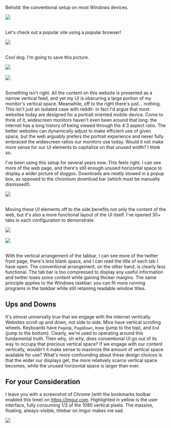 Behold: the conventional setup on most Windows devices.

<!-- more -->

![](https://cdn.rawgit.com/AeliusSaionji/aeliussaionji.github.io/bf50cef1fff08b2d8e3682c5177176558d3d707f/2017-08-02.1%20Vertical%20Waste/1_desktop.png)
<br><br>


Let's check out a popular site using a popular browser!

![](https://cdn.rawgit.com/AeliusSaionji/aeliussaionji.github.io/bf50cef1fff08b2d8e3682c5177176558d3d707f/2017-08-02.1%20Vertical%20Waste/2_reddit.png)
<br><br>


Cool dog. I'm going to save this picture.

![](https://cdn.rawgit.com/AeliusSaionji/aeliussaionji.github.io/bf50cef1fff08b2d8e3682c5177176558d3d707f/2017-08-02.1%20Vertical%20Waste/3_doggos.png)
<br><br>
![](https://cdn.rawgit.com/AeliusSaionji/aeliussaionji.github.io/bf50cef1fff08b2d8e3682c5177176558d3d707f/2017-08-02.1%20Vertical%20Waste/4_download.png)
<br><br>


Something isn't right. All the content on this website is presented as a narrow vertical feed, and yet my UI is obscuring a large portion of my monitor's vertical space. Meanwhile, off to the right there's just... nothing. This isn't just an isolated case with reddit- in fact I'd argue that most websites today are designed for a portrait oriented mobile device. Come to think of it, widescreen monitors haven't even been around that long: the internet has a long history of being viewed through the 4:3 aspect ratio. The better websites can dynamically adjust to make efficient use of given space, but the web arguably prefers the portrait experience and never fully embraced the widescreen ratios our monitors use today. Would it not make more sense for our UI elements to capitalize on that unused width? I think so.


I've been using this setup for several years now. This feels right. I can see more of the web page, and there's still enough unused horizontal space to display a wider picture of doggos. Downloads are neatly stowed in a popup box, as opposed to the chromium download bar (which must be manually dismissed!).

![](https://cdn.rawgit.com/AeliusSaionji/aeliussaionji.github.io/bf50cef1fff08b2d8e3682c5177176558d3d707f/2017-08-02.1%20Vertical%20Waste/5_betterdoggos.png)
<br><br>


Moving these UI elements off to the side benefits not only the content of the web, but it's also a more functional layout of the UI itself. I've opened 30+ tabs in each configuration to demonstrate.

![](https://cdn.rawgit.com/AeliusSaionji/aeliussaionji.github.io/bf50cef1fff08b2d8e3682c5177176558d3d707f/2017-08-02.1%20Vertical%20Waste/6_bettertwitter.png)
<br><br>
![](https://cdn.rawgit.com/AeliusSaionji/aeliussaionji.github.io/bf50cef1fff08b2d8e3682c5177176558d3d707f/2017-08-02.1%20Vertical%20Waste/7_worsetwitter.png)
<br><br>


With the vertical arrangement of the tabbar, I can see more of the twitter front page, there's less blank space, and I can read the title of each tab I have open. The conventional arrangement, on the other hand, is clearly less functional. The tab bar is too compressed to display any useful information and twitter loses some content while gaining thicker margins. The same principle applies to the Windows taskbar: you can fit more running programs in the taskbar while still retaining readable window titles.


## Ups and Downs

It's almost universally true that we engage with the internet vertically. Websites scroll up and down, not side to side. Mice have vertical scrolling wheels. Keyboards have `PageUp`, `PageDown`, `Home` (jump to the top), and `End` (jump to the bottom). Clearly, we're used to operating around this fundamental truth. Then why, oh why, does conventional UI go out of its way to occupy that precious vertical space? If we engage with our content vertically, wouldn't it make sense to maximize the amount of vertical space available for use? What's more confounding about these design choices is that the wider our displays get, the more relatively scarce vertical space becomes, while the unused horizontal space is larger than ever.


## For your Consideration

I leave you with a screenshot of Chrome (with the bookmarks toolbar enabled this time) on <https://imgur.com>. Highlighted in yellow is the user interface, fully consuming 1/3 of the 1080 vertical pixels. The massive, floating, always-visible, titlebar on imgur makes me sad.

![](https://cdn.rawgit.com/AeliusSaionji/aeliussaionji.github.io/0bce6938749fdce4d1481c06fe2d919451b0097a/2017-08-02.1%20Vertical%20Waste/9_imgur.png)
